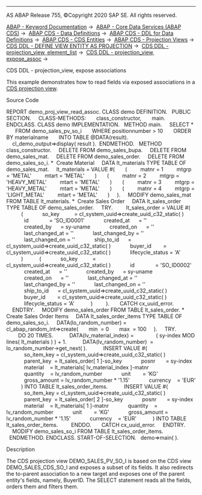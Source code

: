   

* * *

AS ABAP Release 755, ©Copyright 2020 SAP SE. All rights reserved.

[ABAP - Keyword Documentation](javascript:call_link\('abenabap.htm'\)) →  [ABAP - Core Data Services (ABAP CDS)](javascript:call_link\('abencds.htm'\)) →  [ABAP CDS - Data Definitions](javascript:call_link\('abencds_entities.htm'\)) →  [ABAP CDS - DDL for Data Definitions](javascript:call_link\('abencds_f1_ddl_syntax.htm'\)) →  [ABAP CDS - CDS Entities](javascript:call_link\('abencds_view_entity.htm'\)) →  [ABAP CDS - Projection Views](javascript:call_link\('abencds_proj_views.htm'\)) →  [CDS DDL - DEFINE VIEW ENTITY AS PROJECTION](javascript:call_link\('abencds_define_view_as_projection.htm'\)) →  [CDS DDL - projection\_view, element\_list](javascript:call_link\('abencds_proj_view_element_list.htm'\)) →  [CDS DDL - projection\_view, expose\_assoc](javascript:call_link\('abencds_proj_view_expose_assoc.htm'\)) → 

CDS DDL - projection\_view, expose associations

This example demonstrates how to read fields via exposed associations in a [CDS projection view](javascript:call_link\('abencds_projection_view_glosry.htm'\) "Glossary Entry").

Source Code

REPORT demo\_proj\_view\_read\_assoc.
CLASS demo DEFINITION.
  PUBLIC SECTION.
    CLASS-METHODS:
      class\_constructor,
      main.
ENDCLASS.
CLASS demo IMPLEMENTATION.
  METHOD main.
    SELECT \*
      FROM demo\_sales\_pv\_so\_i
      WHERE positionnumber > 10
      ORDER BY materialname
      INTO TABLE @DATA(result).
    cl\_demo\_output=>display( result ).  ENDMETHOD.
  METHOD class\_constructor.
    DELETE FROM demo\_sales\_bupa.
    DELETE FROM demo\_sales\_mat.
    DELETE FROM demo\_sales\_order.
    DELETE FROM demo\_sales\_so\_i.
\*  Create Material
    DATA lt\_materials TYPE TABLE OF demo\_sales\_mat.
    lt\_materials = VALUE #(
      (
        matnr = 1
        mtgrp = 'METAL'
        mtart = 'METAL'
      )
      (
        matnr = 2
        mtgrp = 'HEAVY\_METAL'
        mtart = 'METAL'
      )
      (
        matnr = 3
        mtgrp = 'HEAVY\_METAL'
        mtart = 'METAL'
      )
      (
        matnr = 4
        mtgrp = 'LIGHT\_METAL'
        mtart = 'METAL'
      )
    ).
    MODIFY demo\_sales\_mat FROM TABLE lt\_materials.
\*  Create Sales Order
    DATA lt\_sales\_order TYPE TABLE OF demo\_sales\_order.
    TRY.
        lt\_sales\_order = VALUE #(
          (
            so\_key          = cl\_system\_uuid=>create\_uuid\_c32\_static( )
            id              = 'SO\_ID0001'
            created\_at      = ''
            created\_by      = sy-uname
            created\_on      = ''
            last\_changed\_at = ''
            last\_changed\_by = ''
            last\_changed\_on = ''
            ship\_to\_id      = cl\_system\_uuid=>create\_uuid\_c32\_static( )
            buyer\_id        = cl\_system\_uuid=>create\_uuid\_c32\_static( )
            lifecycle\_status = 'A'
          )
          (
            so\_key          = cl\_system\_uuid=>create\_uuid\_c32\_static( )
            id              = 'SO\_ID0002'
            created\_at      = ''
            created\_by      = sy-uname
            created\_on      = ''
            last\_changed\_at = ''
            last\_changed\_by = ''
            last\_changed\_on = ''
            ship\_to\_id      = cl\_system\_uuid=>create\_uuid\_c32\_static( )
            buyer\_id        = cl\_system\_uuid=>create\_uuid\_c32\_static( )
            lifecycle\_status = 'A'
          )
        ).
      CATCH cx\_uuid\_error.
    ENDTRY.
    MODIFY demo\_sales\_order FROM TABLE lt\_sales\_order.
\* Create Sales Order Items
    DATA lt\_sales\_order\_items TYPE TABLE OF demo\_sales\_so\_i.
    DATA(lo\_random\_number) = cl\_abap\_random\_int=>create(
      min  = 0
      max  = 100
    ).
    TRY.
        DO 20 TIMES.
          DATA(lv\_material\_index) =
              ( sy-index MOD lines( lt\_materials ) ) + 1.
          DATA(lv\_random\_number)  = lo\_random\_number->get\_next( ).
          INSERT VALUE #(
            so\_item\_key = cl\_system\_uuid=>create\_uuid\_c32\_static( )
            parent\_key  = lt\_sales\_order\[ 1 \]-so\_key
            posnr       = sy-index
            material    = lt\_materials\[ lv\_material\_index \]-matnr
            quantity    = lv\_random\_number
            unit        = 'KG'
            gross\_amount = lv\_random\_number \* '1.15'
            currency    = 'EUR'
          ) INTO TABLE lt\_sales\_order\_items.
          INSERT VALUE #(
            so\_item\_key = cl\_system\_uuid=>create\_uuid\_c32\_static( )
            parent\_key  = lt\_sales\_order\[ 2 \]-so\_key
            posnr       = sy-index
            material    = lt\_materials\[ 1 \]-matnr
            quantity    = lv\_random\_number
            unit        = 'KG'
            gross\_amount = lv\_random\_number \* '1.15'
            currency    = 'EUR'
          ) INTO TABLE lt\_sales\_order\_items.
        ENDDO.
      CATCH cx\_uuid\_error.
    ENDTRY.
    MODIFY demo\_sales\_so\_i FROM TABLE lt\_sales\_order\_items.
  ENDMETHOD.
ENDCLASS.
START-OF-SELECTION.
  demo=>main( ).

Description

The CDS projection view DEMO\_SALES\_PV\_SO\_I is based on the CDS view DEMO\_SALES\_CDS\_SO\_I and exposes a subset of its fields. It also redirects the to-parent association to a new target and exposes one of the parent entity's fields, namely, BuyerID. The SELECT statement reads all the fields, orders them and filters them.